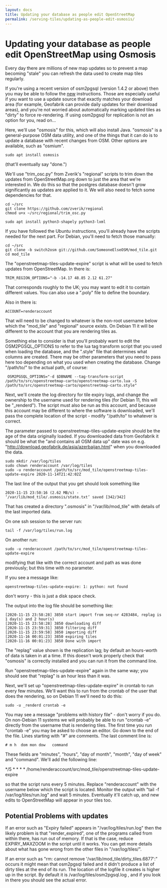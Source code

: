 ```yaml
---
layout: docs
title: Updating your database as people edit OpenStreetMap
permalink: /serving-tiles/updating-as-people-edit-osmosis/
---
```


# Updating your database as people edit OpenStreetMap using Osmosis

Every day there are millions of new map updates so to prevent a map becoming "stale" you can refresh the data used to create map tiles regularly.

If you're using a recent version of osm2pgsql (version 1.4.2 or above) then you may be able to follow the [new](/serving-tiles/updating-as-people-edit-osm2pgsql-replication/) instructions.  Those are especially useful if you want to use a update source that exactly matches your download area (for example, Geofabrik can provide daily updates for their download areas), and you're not worried about automatically marking updated tiles as "dirty" to force re-rendering.  If using osm2pgsql for replication is not an option for you, read on...

Here, we'll use "osmosis" for this, which will also install Java.  "osmosis" is a general-purpose OSM data utility, and one of the things that it can do is to update a database with recent changes from OSM.  Other options are available, such as "osmium".

    sudo apt install osmosis

(that'll eventually say "done.")

We'll use "trim_osc.py" from Zverik's "regional" scripts to trim down the updates from OpenStreetMap.org down to just the area that we're interested in. We do this so that the postgres database doesn't grow significantly as updates are applied to it.  We will also need to fetch some dependencies for that.

    cd ~/src
    git clone https://github.com/zverik/regional
    chmod u+x ~/src/regional/trim_osc.py

    sudo apt install python3-shapely python3-lxml

If you have followed the Ubuntu instructions, you'll already have the scripts needed for the next part.  For Debian, you'll need to fetch those manually:

    cd ~/src
    git clone -b switch2osm git://github.com/SomeoneElseOSM/mod_tile.git
    cd mod_tile

The "openstreetmap-tiles-update-expire" script is what will be used to fetch updates from OpenStreetMap.  In there is:

    TRIM_REGION_OPTIONS="-b -14.17 48.85 2.12 61.27"

That corresponds roughly to the UK; you may want to edit it to contain different values.  You can also use a ".poly" file to define the boundary.

Also in there is:

    ACCOUNT=renderaccount

That will need to be changed to whatever is the non-root username below which the "mod_tile" and "regional" source exists.  On Debian 11 it will be different to the account that you are rendering tiles as.  

Something else to consider is that you'll probably want to edit the OSM2PGSQL_OPTIONS to refer to the lua tag transform script that you used when loading the database, and the ".style" file that determines what columns are created.  There may be other parameters that you need to pass here too depending on what you used when creating the database.  Change "/path/to/" to the actual path, of course:

     OSM2PGSQL_OPTIONS="-d $DBNAME --tag-transform-script /path/to/src/openstreetmap-carto/openstreetmap-carto.lua -S /path/to/src/openstreetmap-carto/openstreetmap-carto.style"
     
Next, we'll create the log directory for tile expiry logs, and change the ownership to the username used for rendering tiles (for Debian 11, this will be "_renderd").  The script must also be run as this account, and because this account may be different to where the software is downloaded, we'll pass the complete location of the script - modify "/path/to" to whatever is correct.

The parameter passed to openstreetmap-tiles-update-expire should be the age of the data originally loaded.  If you downloaded data from Geofabrik it should be what the "and contains all OSM data up" date was on e.g. "http://download.geofabrik.de/asia/azerbaijan.html" when you downloaded the data.

    sudo mkdir /var/log/tiles
    sudo chown renderaccount /var/log/tiles
    sudo -u renderaccount /path/to/src/mod_tile/openstreetmap-tiles-update-expire 2020-11-14T21:42:02Z

The last line of the output that you get should look something like

    2020-11-15 23:50:16 (2.62 MB/s) - ‘/var/lib/mod_tile/.osmosis/state.txt’ saved [342/342]

That has created a directory ".osmosis" in "/var/lib/mod_tile" with details of the last imported data. 

On one ssh session to the server run:

    tail -f /var/log/tiles/run.log

On another run:

    sudo -u renderaccount /path/to/src/mod_tile/openstreetmap-tiles-update-expire

modifying that like with the correct account and path as was done previously; but this time with no parameter.

If you see a message like:

    openstreetmap-tiles-update-expire: 1: python: not found

don't worry - this is just a disk space check.

The output into the log file should be something like:

    [2020-11-15 23:58:28] 3850 start import from seq-nr 4283484, replag is 1 day(s) and 2 hour(s)
    [2020-11-15 23:58:28] 3850 downloading diff
    [2020-11-15 23:59:31] 3850 filtering diff
    [2020-11-15 23:59:58] 3850 importing diff
    [2020-11-16 00:01:23] 3850 expiring tiles
    [2020-11-16 00:01:23] 3850 Done with import

The "replag" value shown is the replication lag; by default an hours-worth of data is taken in at a time. If this doesn't work properly check that "osmosis" is correctly installed and you can run it from the command line.

Run "openstreetmap-tiles-update-expire" again in the same way; you should see that "replag" is an hour less than it was. 

Next, we'll set up "openstreetmap-tiles-update-expire" in crontab to run every few minutes.  We'll want this to run from the crontab of the user that does the rendering, so on Debian 11 we'll need to do this:

    sudo -u _renderd crontab -e

You may see a message "problems with history file" - don't worry if you do.  On non-Debian 11 systems we will probably be able to run "crontab -e" directly from the username that is rendering tiles.  The first time you run "crontab -e" you may be asked to choose an editor. Go down to the end of the file. Lines starting with "#" are comments. The last comment line is: 

    # m h  dom mon dow   command

These fields are "minutes", "hours", "day of month", "month", "day of week" and "command". We'll add the following line:

   */5  * *   *   *     /home/renderaccount/src/mod_tile/openstreetmap-tiles-update-expire

so that the script runs every 5 minutes. Replace "renderaccount" with the username below which the script is located. Monitor the output with "tail -f /var/log/tiles/run.log" and wait 5 minutes. Eventually it'll catch up, and new edits to OpenStreetMap will appear in your tiles too.

## Potential Problems with updates

If an error such as "Expiry failed" appears in "/var/log/tiles/run.log" then the likely problem is that "render_expired", one of the programs called from within there, has run out of memory. If that is the case, reduce EXPIRY_MAXZOOM in the script until it works. You can get more details about what has gone wrong from the other files in "/var/log/tiles/".

If an error such as "rm: cannot remove '/var/lib/mod_tile/dirty_tiles.6877':" occurs it might mean that osm2pgsql failed and it didn't produce a list of dirty tiles at the end of its run.  The location of the logfile it creates is higher up in the script.  By default it is /var/log/tiles/osm2pgsql.log , and if you look in there you should see the actual error.
